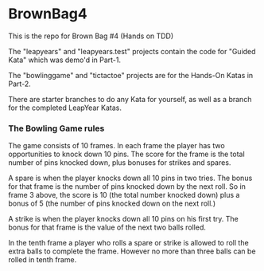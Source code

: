 # BrownBag4
This is the repo for Brown Bag #4 (Hands on TDD)


The "leapyears" and "leapyears.test" projects contain the code for "Guided Kata" which was demo'd in Part-1. 

The "bowlinggame" and "tictactoe" projects are for the Hands-On Katas in Part-2.

There are starter branches to do any Kata for yourself, as well as a branch for the completed LeapYear Katas.


### The Bowling Game rules

The game consists of 10 frames. In each frame the player has
two opportunities to knock down 10 pins.  The score for the frame is the total
number of pins knocked down, plus bonuses for strikes and spares.

A spare is when the player knocks down all 10 pins in two tries. The bonus for
that frame is the number of pins knocked down by the next roll. So in frame 3
above, the score is 10 (the total number knocked down) plus a bonus of 5 (the
number of pins knocked down on the next roll.)

A strike is when the player knocks down all 10 pins on his first try. The bonus
for that frame is the value of the next two balls rolled.

In the tenth frame a player who rolls a spare or strike is allowed to roll the extra
balls to complete the frame. However no more than three balls can be rolled in
tenth frame.
